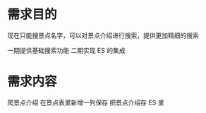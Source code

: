 # 需求目的
现在只能搜景点名字，可以对景点介绍进行搜索，提供更加精细的搜索

一期提供基础搜索功能
二期实现 ES 的集成

# 需求内容
爬景点介绍 在景点表里新增一列保存
把景点介绍存 ES 里